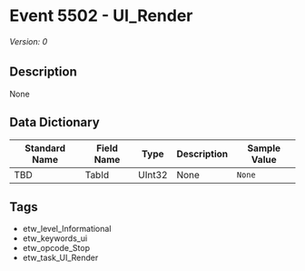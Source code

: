 # Event 5502 - UI_Render
###### Version: 0

## Description
None

## Data Dictionary
|Standard Name|Field Name|Type|Description|Sample Value|
|---|---|---|---|---|
|TBD|TabId|UInt32|None|`None`|

## Tags
* etw_level_Informational
* etw_keywords_ui
* etw_opcode_Stop
* etw_task_UI_Render